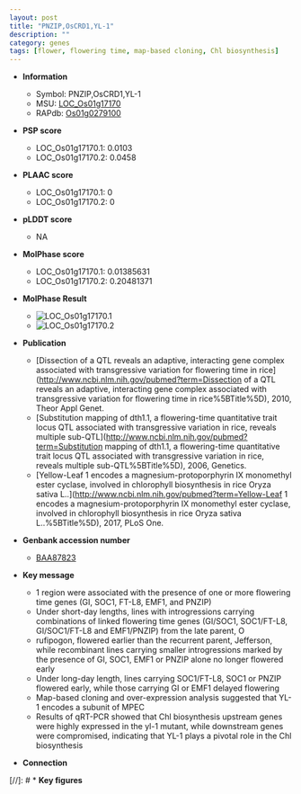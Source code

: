 ```yaml
---
layout: post
title: "PNZIP,OsCRD1,YL-1"
description: ""
category: genes
tags: [flower, flowering time, map-based cloning, Chl biosynthesis]
---
```


* **Information**  
    + Symbol: PNZIP,OsCRD1,YL-1  
    + MSU: [LOC_Os01g17170](http://rice.plantbiology.msu.edu/cgi-bin/ORF_infopage.cgi?orf=LOC_Os01g17170)  
    + RAPdb: [Os01g0279100](http://rapdb.dna.affrc.go.jp/viewer/gbrowse_details/irgsp1?name=Os01g0279100)  

* **PSP score**  
    + LOC_Os01g17170.1: 0.0103 
    + LOC_Os01g17170.2: 0.0458 

* **PLAAC score**  
    + LOC_Os01g17170.1: 0 
    + LOC_Os01g17170.2: 0 

* **pLDDT score**
    + NA


* **MolPhase score**
    + LOC_Os01g17170.1: 0.01385631
    + LOC_Os01g17170.2: 0.20481371

* **MolPhase Result**
    + ![LOC_Os01g17170.1](https://304243504.github.io/Pictures/LOC_Os01g/LOC_Os01g17170.1.png)
    + ![LOC_Os01g17170.2](https://304243504.github.io/Pictures/LOC_Os01g/LOC_Os01g17170.2.png)

* **Publication**  
    + [Dissection of a QTL reveals an adaptive, interacting gene complex associated with transgressive variation for flowering time in rice](http://www.ncbi.nlm.nih.gov/pubmed?term=Dissection of a QTL reveals an adaptive, interacting gene complex associated with transgressive variation for flowering time in rice%5BTitle%5D), 2010, Theor Appl Genet.
    + [Substitution mapping of dth1.1, a flowering-time quantitative trait locus QTL associated with transgressive variation in rice, reveals multiple sub-QTL](http://www.ncbi.nlm.nih.gov/pubmed?term=Substitution mapping of dth1.1, a flowering-time quantitative trait locus QTL associated with transgressive variation in rice, reveals multiple sub-QTL%5BTitle%5D), 2006, Genetics.
    + [Yellow-Leaf 1 encodes a magnesium-protoporphyrin IX monomethyl ester cyclase, involved in chlorophyll biosynthesis in rice Oryza sativa L..](http://www.ncbi.nlm.nih.gov/pubmed?term=Yellow-Leaf 1 encodes a magnesium-protoporphyrin IX monomethyl ester cyclase, involved in chlorophyll biosynthesis in rice Oryza sativa L..%5BTitle%5D), 2017, PLoS One.

* **Genbank accession number**  
    + [BAA87823](http://www.ncbi.nlm.nih.gov/nuccore/BAA87823)

* **Key message**  
    + 1 region were associated with the presence of one or more flowering time genes (GI, SOC1, FT-L8, EMF1, and PNZIP)
    + Under short-day lengths, lines with introgressions carrying combinations of linked flowering time genes (GI/SOC1, SOC1/FT-L8, GI/SOC1/FT-L8 and EMF1/PNZIP) from the late parent, O
    + rufipogon, flowered earlier than the recurrent parent, Jefferson, while recombinant lines carrying smaller introgressions marked by the presence of GI, SOC1, EMF1 or PNZIP alone no longer flowered early
    + Under long-day length, lines carrying SOC1/FT-L8, SOC1 or PNZIP flowered early, while those carrying GI or EMF1 delayed flowering
    + Map-based cloning and over-expression analysis suggested that YL-1 encodes a subunit of MPEC
    + Results of qRT-PCR showed that Chl biosynthesis upstream genes were highly expressed in the yl-1 mutant, while downstream genes were compromised, indicating that YL-1 plays a pivotal role in the Chl biosynthesis

* **Connection**  

[//]: # * **Key figures**  



